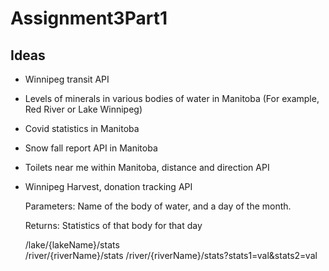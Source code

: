 # Assignment3Part1

## Ideas 
- Winnipeg transit API
- Levels of minerals in various bodies of water in Manitoba (For example, Red River or Lake Winnipeg)
- Covid statistics in Manitoba
- Snow fall report API in Manitoba
- Toilets near me within Manitoba, distance and direction API
- Winnipeg Harvest, donation tracking API
  
  
  Parameters: Name of the body of water, and a day of the month. 
  
  Returns: Statistics of that body for that day




    /lake/{lakeName}/stats  
    /river/{riverName}/stats
    /river/{riverName}/stats?stats1=val&stats2=val
